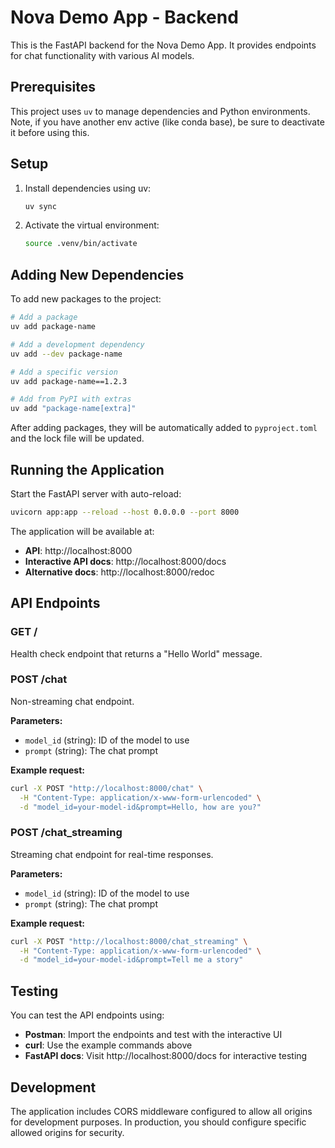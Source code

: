
# Nova Demo App - Backend

This is the FastAPI backend for the Nova Demo App. It provides endpoints for chat functionality with various AI models.

## Prerequisites

This project uses `uv` to manage dependencies and Python environments.  Note, if you have another env active (like conda base), be sure to deactivate it before using this.

## Setup

1. Install dependencies using uv:
   ```bash
   uv sync
   ```

2. Activate the virtual environment:
   ```bash
   source .venv/bin/activate
   ```

## Adding New Dependencies

To add new packages to the project:

```bash
# Add a package
uv add package-name

# Add a development dependency
uv add --dev package-name

# Add a specific version
uv add package-name==1.2.3

# Add from PyPI with extras
uv add "package-name[extra]"
```

After adding packages, they will be automatically added to `pyproject.toml` and the lock file will be updated.

## Running the Application

Start the FastAPI server with auto-reload:

```bash
uvicorn app:app --reload --host 0.0.0.0 --port 8000
```

The application will be available at:
- **API**: http://localhost:8000
- **Interactive API docs**: http://localhost:8000/docs
- **Alternative docs**: http://localhost:8000/redoc

## API Endpoints

### GET /
Health check endpoint that returns a "Hello World" message.

### POST /chat
Non-streaming chat endpoint.

**Parameters:**
- `model_id` (string): ID of the model to use
- `prompt` (string): The chat prompt

**Example request:**
```bash
curl -X POST "http://localhost:8000/chat" \
  -H "Content-Type: application/x-www-form-urlencoded" \
  -d "model_id=your-model-id&prompt=Hello, how are you?"
```

### POST /chat_streaming
Streaming chat endpoint for real-time responses.

**Parameters:**
- `model_id` (string): ID of the model to use
- `prompt` (string): The chat prompt

**Example request:**
```bash
curl -X POST "http://localhost:8000/chat_streaming" \
  -H "Content-Type: application/x-www-form-urlencoded" \
  -d "model_id=your-model-id&prompt=Tell me a story"
```

## Testing

You can test the API endpoints using:
- **Postman**: Import the endpoints and test with the interactive UI
- **curl**: Use the example commands above
- **FastAPI docs**: Visit http://localhost:8000/docs for interactive testing

## Development

The application includes CORS middleware configured to allow all origins for development purposes. In production, you should configure specific allowed origins for security.  